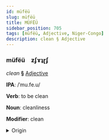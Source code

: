 ```yaml
---
id: müfëü
slug: müfëü
title: MÜFËÜ
sidebar_position: 705
tags: [müfëü, Adjective, Niger-Congo]
description: clean § Adjective
---
```


### müfëü&emsp;<span kind="abugida">ƶʄɤʇɽʄ</span>

*clean* **§** [Adjective](../../tags/Adjective)

**IPA**: /ˈmu.fe.u/

**Verb**: to be clean

**Noun**: cleanliness

**Modifier**: clean

<details>
    <summary>Origin</summary>
    Kamba mutheu /mu.ðeu/<br/>
    <em>Niger-Congo Language Family</em>
</details>